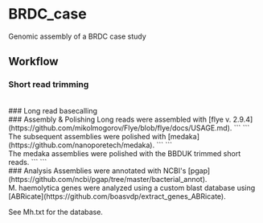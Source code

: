 # BRDC_case
Genomic assembly of a BRDC case study


## Workflow
### Short read trimming

<br>
### Long read basecalling

<br>
### Assembly & Polishing
Long reads were assembled with [flye v. 2.9.4](https://github.com/mikolmogorov/Flye/blob/flye/docs/USAGE.md).
``` ```
<br>
The subsequent assemblies were polished with [medaka](https://github.com/nanoporetech/medaka).
``` ```

<br>
The medaka assemblies were polished with the BBDUK trimmed short reads.
``` ```

<br>
### Analysis
Assemblies were annotated with NCBI's [pgap](https://github.com/ncbi/pgap/tree/master/bacterial_annot). 

<br>
M. haemolytica genes were analyzed using a custom blast database using [ABRicate](https://github.com/boasvdp/extract_genes_ABRicate). 

See Mh.txt for the database.
